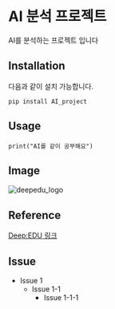 AI 분석 프로젝트
==========
AI를 분석하는 프로젝트 입니다

Installation
-------------
다음과 같이 설치 가능합니다.

    pip install AI_project

 
  Usage
  -------------
    print("AI를 같이 공부해요")  

 Image
 -------------
 ![deepedu_logo](https://user-images.githubusercontent.com/103096786/164391312-cfbc8178-8152-4179-aa89-af9ae6adadf6.png)
 
 Reference
 -----------------
 [Deep:EDU 링크](http://www.deepedu.ai/)

Issue
---------------
+ Issue 1
   + Issue 1-1
      + Issue 1-1-1
